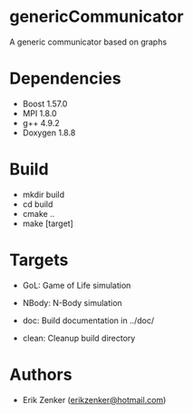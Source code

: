 genericCommunicator
===================

A generic communicator based on graphs


Dependencies
============

 * Boost 1.57.0
 * MPI 1.8.0
 * g++ 4.9.2
 * Doxygen 1.8.8

Build
=====

 * mkdir build
 * cd build
 * cmake ..
 * make [target]

Targets
=======

 * GoL: Game of Life simulation

 * NBody: N-Body simulation

 * doc: Build documentation in ../doc/

 * clean: Cleanup build directory

Authors
=======

 * Erik Zenker (erikzenker@hotmail.com)
